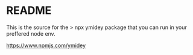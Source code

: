 # README

This is the source for the > npx ymidey package that you can run in your preffered node env.

https://www.npmjs.com/ymidey
